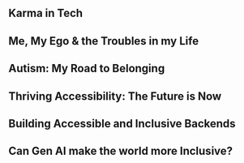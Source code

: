## Karma in Tech ##

## Me, My Ego & the Troubles in my Life ##

## Autism: My Road to Belonging ##

## Thriving Accessibility: The Future is Now ##

## Building Accessible and Inclusive Backends ##

## Can Gen AI make the world more Inclusive? ##